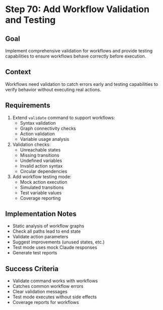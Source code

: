 # Step 70: Add Workflow Validation and Testing

## Goal
Implement comprehensive validation for workflows and provide testing capabilities to ensure workflows behave correctly before execution.

## Context
Workflows need validation to catch errors early and testing capabilities to verify behavior without executing real actions.

## Requirements
1. Extend `validate` command to support workflows:
   - Syntax validation
   - Graph connectivity checks
   - Action validation
   - Variable usage analysis
2. Validation checks:
   - Unreachable states
   - Missing transitions
   - Undefined variables
   - Invalid action syntax
   - Circular dependencies
3. Add workflow testing mode:
   - Mock action execution
   - Simulated transitions
   - Test variable values
   - Coverage reporting

## Implementation Notes
- Static analysis of workflow graphs
- Check all paths lead to end state
- Validate action parameters
- Suggest improvements (unused states, etc.)
- Test mode uses mock Claude responses
- Generate test reports

## Success Criteria
- Validate command works with workflows
- Catches common workflow errors
- Clear validation messages
- Test mode executes without side effects
- Coverage reports for workflows